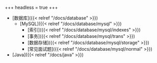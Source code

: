 +++
headless = true
+++

- [数据库]({{< relref "/docs/database" >}})
  - [MySQL]({{< relref "/docs/database/mysql" >}})
    - [索引]({{< relref "/docs/database/mysql/indexes" >}})
    - [事务]({{< relref "/docs/database/mysql/trans" >}})
    - [数据存储]({{< relref "/docs/database/mysql/storage" >}})
    - [常见面试题]({{< relref "/docs/database/mysql/normal" >}})
- [Java]({{< relref "/docs/java" >}})